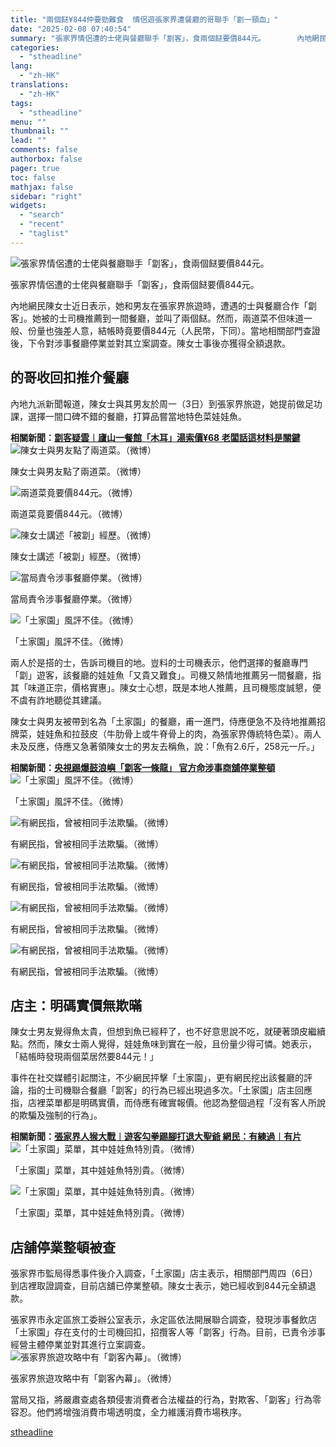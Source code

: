 ```yaml
---
title: "兩個餸¥844仲要勁難食  情侶遊張家界遭餐廳的哥聯手「劏一頸血」"
date: "2025-02-08 07:40:54"
summary: "張家界情侶遭的士佬與餐廳聯手「劏客」，食兩個餸要價844元。       內地網民陳女士近日..."
categories:
  - "stheadline"
lang:
  - "zh-HK"
translations:
  - "zh-HK"
tags:
  - "stheadline"
menu: ""
thumbnail: ""
lead: ""
comments: false
authorbox: false
pager: true
toc: false
mathjax: false
sidebar: "right"
widgets:
  - "search"
  - "recent"
  - "taglist"
---
```


![張家界情侶遭的士佬與餐廳聯手「劏客」，食兩個餸要價844元。](https://image.stheadline.com/f/680p0/0x0/100/none/f2fa887644df1cc9c0d482cba9955bc2/stheadline/inewsmedia/20250207/_2025020714595664756.jpg)

張家界情侶遭的士佬與餐廳聯手「劏客」，食兩個餸要價844元。




內地網民陳女士近日表示，她和男友在張家界旅遊時，遭遇的士與餐廳合作「劏客」。她被的士司機推薦到一間餐廳，並叫了兩個餸。然而，兩道菜不但味道一般、份量也強差人意，結帳時竟要價844元（人民幣，下同）。當地相關部門查證後，下令對涉事餐廳停業並對其立案調查。陳女士事後亦獲得全額退款。

的哥收回扣推介餐廳
---------

內地九派新聞報道，陳女士與其男友於周一（3日）到張家界旅遊，她提前做足功課，選擇一間口碑不錯的餐廳，打算品嘗當地特色菜娃娃魚。

**相關新聞：[劏客疑雲︱廬山一餐館「木耳」湯索價¥68 老闆話這材料是關鍵](https://www.stheadline.com/realtime-china/3426135/%E5%8A%8F%E5%AE%A2%E7%96%91%E9%9B%B2%E5%BB%AC%E5%B1%B1%E4%B8%80%E9%A4%90%E9%A4%A8%E6%9C%A8%E8%80%B3%E6%B9%AF%E7%B4%A2%E5%83%B968-%E8%80%81%E9%97%86%E8%A9%B1%E9%80%99%E6%9D%90%E6%96%99%E6%98%AF%E9%97%9C%E9%8D%B5)**
 ![陳女士與男友點了兩道菜。（微博）](https://image.hkhl.hk/f/1024p0/0x0/100/none/33d74bcf0763ba695de8dc4d86735e55/2025-02/07022025_033_weibo.png)


陳女士與男友點了兩道菜。（微博）



 ![兩道菜竟要價844元。（微博）](https://image.hkhl.hk/f/1024p0/0x0/100/none/088ba63acbff101d6153d23e9c967b46/2025-02/07022025_036_weibo.jpg)


兩道菜竟要價844元。（微博）



 ![陳女士講述「被劏」經歷。（微博）](https://image.hkhl.hk/f/1024p0/0x0/100/none/872c2a049060371631cda5d1d6752457/2025-02/07022025_034_weibo.jpg)


陳女士講述「被劏」經歷。（微博）



 ![當局責令涉事餐廳停業。（微博）](https://image.hkhl.hk/f/1024p0/0x0/100/none/eb0aad5fa84bd16337911bc4af00e1de/2025-02/07022025_038_weibo.jpg)


當局責令涉事餐廳停業。（微博）



 ![「土家園」風評不佳。（微博）](https://image.hkhl.hk/f/1024p0/0x0/100/none/dcd697011a6f8e0841a639b4a7125992/2025-02/07022025_037_weibo.jpg)


「土家園」風評不佳。（微博）




兩人於是搭的士，告訴司機目的地。豈料的士司機表示，他們選擇的餐廳專門「劏」遊客，該餐廳的娃娃魚「又貴又難食」。司機又熱情地推薦另一間餐廳，指其「味道正宗，價格實惠」。陳女士心想，既是本地人推薦，且司機態度誠懇，便不虞有詐地聽從其建議。

陳女士與男友被帶到名為「土家園」的餐廳，甫一進門，侍應便急不及待地推薦招牌菜，娃娃魚和拉鼓皮（牛肋骨上或牛脊骨上的肉，為張家界傳統特色菜）。兩人未及反應，侍應又急著領陳女士的男友去稱魚，說：「魚有2.6斤，258元一斤。」

**相關新聞：[央視踢爆鼓浪嶼「劏客一條龍」 官方命涉事商舖停業整頓](https://www.stheadline.com/realtime-china/3352514/%E5%A4%AE%E8%A6%96%E8%B8%A2%E7%88%86%E9%BC%93%E6%B5%AA%E5%B6%BC%E5%8A%8F%E5%AE%A2%E4%B8%80%E6%A2%9D%E9%BE%8D-%E5%AE%98%E6%96%B9%E5%91%BD%E6%B6%89%E4%BA%8B%E5%95%86%E8%88%96%E5%81%9C%E6%A5%AD%E6%95%B4%E9%A0%93)**
 ![「土家園」風評不佳。（微博）](https://image.hkhl.hk/f/1024p0/0x0/100/none/94236af6eb3b1a20d61dc84ee2289df4/2025-02/07022025_039_weibo.jpg)


「土家園」風評不佳。（微博）



 ![有網民指，曾被相同手法欺騙。（微博）](https://image.hkhl.hk/f/1024p0/0x0/100/none/3c57b852ebd795abb2a63533059cebea/2025-02/07022025_041_weibo.jpg)


有網民指，曾被相同手法欺騙。（微博）



 ![有網民指，曾被相同手法欺騙。（微博）](https://image.hkhl.hk/f/1024p0/0x0/100/none/d58ceab55fd354750fa8d8a52162d44d/2025-02/07022025_042_weibo.jpg)


有網民指，曾被相同手法欺騙。（微博）



 ![有網民指，曾被相同手法欺騙。（微博）](https://image.hkhl.hk/f/1024p0/0x0/100/none/a4763ec632f1cf5ed13da6afc640a60b/2025-02/07022025_043_weibo.jpg)


有網民指，曾被相同手法欺騙。（微博）



 ![有網民指，曾被相同手法欺騙。（微博）](https://image.hkhl.hk/f/1024p0/0x0/100/none/6833670e8f77581c36fac9a93a328783/2025-02/07022025_044_weibo.jpg)


有網民指，曾被相同手法欺騙。（微博）




**店主：明碼實價無欺暪**
--------------

陳女士男友覺得魚太貴，但想到魚已經秤了，也不好意思說不吃，就硬著頭皮繼續點。然而，陳女士兩人覺得，娃娃魚味到實在一般，且份量少得可憐。她表示，「結帳時發現兩個菜居然要844元！」

事件在社交媒體引起關注，不少網民抨擊「土家園」，更有網民挖出該餐廳的評論，指的士司機聯合餐廳「劏客」的行為已經出現過多次。「土家園」店主回應指，店裡菜單都是明碼實價，而侍應有確實報價。他認為整個過程「沒有客人所說的欺騙及強制的行為」。

**相關新聞：[張家界人猴大戰︱遊客勾拳踢腳打退大聖爺 網民：有練過︱有片](https://www.stheadline.com/realtime-china/3410914/%E5%BC%B5%E5%AE%B6%E7%95%8C%E4%BA%BA%E7%8C%B4%E5%A4%A7%E6%88%B0%E9%81%8A%E5%AE%A2%E5%8B%BE%E6%8B%B3%E8%B8%A2%E8%85%B3%E6%89%93%E9%80%80%E5%A4%A7%E8%81%96%E7%88%BA-%E7%B6%B2%E6%B0%91%E6%9C%89%E7%B7%B4%E9%81%8E%E6%9C%89%E7%89%87)**
 ![「土家園」菜單，其中娃娃魚特別貴。（微博）](https://image.hkhl.hk/f/1024p0/0x0/100/none/af50253ea978041110f371a485f77380/2025-02/07022025_045_weibo.png)


「土家園」菜單，其中娃娃魚特別貴。（微博）



 ![「土家園」菜單，其中娃娃魚特別貴。（微博）](https://image.hkhl.hk/f/1024p0/0x0/100/none/d50e2c7f8acd5929763879d6f7e588f1/2025-02/07022025_046_weibo.png)


「土家園」菜單，其中娃娃魚特別貴。（微博）




店舖停業整頓被查
--------

張家界市監局得悉事件後介入調查，「土家園」店主表示，相關部門周四（6日）到店裡取證調查，目前店舖已停業整頓。陳女士表示，她已經收到844元全額退款。

張家界市永定區旅工委辦公室表示，永定區依法開展聯合調查，發現涉事餐飲店「土家園」存在支付的士司機回扣，招攬客人等「劏客」行為。目前，已責令涉事經營主體停業並對其進行立案調查。
 ![張家界旅遊攻略中有「劏客內幕」。（微博）](https://image.hkhl.hk/f/1024p0/0x0/100/none/6e91826dfcc8356dac98b5b37a4350f5/2025-02/07022025_040_weibo.jpg)


張家界旅遊攻略中有「劏客內幕」。（微博）




當局又指，將嚴肅查處各類侵害消費者合法權益的行為，對欺客、「劏客」行為零容忍。他們將增強消費市場透明度，全力維護消費市場秩序。

[stheadline](https://std.stheadline.com/realtime/article/2051384/即時-中國-兩個餸¥844仲要勁難食-情侶遊張家界遭餐廳的哥聯手-劏一頸血)
